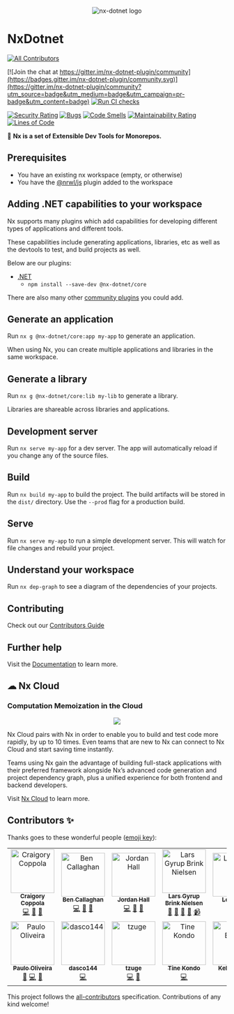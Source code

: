 <p style="text-align: center;">
  <image src="https://raw.githubusercontent.com/nx-dotnet/nx-dotnet/master/assets/color.svg" alt="nx-dotnet logo"/>
</p>

# NxDotnet

<!-- ALL-CONTRIBUTORS-BADGE:START - Do not remove or modify this section -->

[![All Contributors](https://img.shields.io/badge/all_contributors-11-orange.svg?style=flat-square)](#contributors-)

<!-- ALL-CONTRIBUTORS-BADGE:END -->

[![Join the chat at https://gitter.im/nx-dotnet-plugin/community](https://badges.gitter.im/nx-dotnet-plugin/community.svg)](https://gitter.im/nx-dotnet-plugin/community?utm_source=badge&utm_medium=badge&utm_campaign=pr-badge&utm_content=badge) [![Run CI checks](https://github.com/nx-dotnet/nx-dotnet/actions/workflows/main.yml/badge.svg?branch=master)](https://github.com/nx-dotnet/nx-dotnet/actions/workflows/main.yml)

[![Security Rating](https://sonarcloud.io/api/project_badges/measure?project=nx-dotnet_nx-dotnet&metric=security_rating)](https://sonarcloud.io/dashboard?id=nx-dotnet_nx-dotnet) [![Bugs](https://sonarcloud.io/api/project_badges/measure?project=nx-dotnet_nx-dotnet&metric=bugs)](https://sonarcloud.io/dashboard?id=nx-dotnet_nx-dotnet) [![Code Smells](https://sonarcloud.io/api/project_badges/measure?project=nx-dotnet_nx-dotnet&metric=code_smells)](https://sonarcloud.io/dashboard?id=nx-dotnet_nx-dotnet) [![Maintainability Rating](https://sonarcloud.io/api/project_badges/measure?project=nx-dotnet_nx-dotnet&metric=sqale_rating)](https://sonarcloud.io/dashboard?id=nx-dotnet_nx-dotnet) [![Lines of Code](https://sonarcloud.io/api/project_badges/measure?project=nx-dotnet_nx-dotnet&metric=ncloc)](https://sonarcloud.io/dashboard?id=nx-dotnet_nx-dotnet)

🔎 **Nx is a set of Extensible Dev Tools for Monorepos.**

## Prerequisites

- You have an existing nx workspace (empty, or otherwise)
- You have the [@nrwl/js](https://www.npmjs.com/package/@nrwl/js) plugin added to the workspace

## Adding .NET capabilities to your workspace

Nx supports many plugins which add capabilities for developing different types of applications and different tools.

These capabilities include generating applications, libraries, etc as well as the devtools to test, and build projects as well.

Below are our plugins:

- [.NET](https://docs.microsoft.com/en-us/dotnet/)
  - `npm install --save-dev @nx-dotnet/core`

There are also many other [community plugins](https://nx.dev/nx-community) you could add.

## Generate an application

Run `nx g @nx-dotnet/core:app my-app` to generate an application.

When using Nx, you can create multiple applications and libraries in the same workspace.

## Generate a library

Run `nx g @nx-dotnet/core:lib my-lib` to generate a library.

Libraries are shareable across libraries and applications.

## Development server

Run `nx serve my-app` for a dev server. The app will automatically reload if you change any of the source files.

<!--
## Code scaffolding

Run `nx g @nrwl/react:component my-component --project=my-app` to generate a new component.
-->

## Build

Run `nx build my-app` to build the project. The build artifacts will be stored in the `dist/` directory. Use the `--prod` flag for a production build.

## Serve

Run `nx serve my-app` to run a simple development server. This will watch for file changes and rebuild your project.

## Understand your workspace

Run `nx dep-graph` to see a diagram of the dependencies of your projects.

## Contributing

Check out our [Contributors Guide](CONTRIBUTING.md)

## Further help

Visit the [Documentation](https://nx-dotnet.com/docs) to learn more.

## ☁ Nx Cloud

### Computation Memoization in the Cloud

<p align="center"><img src="https://raw.githubusercontent.com/nrwl/nx/master/images/nx-cloud-card.png"></p>

Nx Cloud pairs with Nx in order to enable you to build and test code more rapidly, by up to 10 times. Even teams that are new to Nx can connect to Nx Cloud and start saving time instantly.

Teams using Nx gain the advantage of building full-stack applications with their preferred framework alongside Nx’s advanced code generation and project dependency graph, plus a unified experience for both frontend and backend developers.

Visit [Nx Cloud](https://nx.app/) to learn more.

## Contributors ✨

Thanks goes to these wonderful people ([emoji key](https://allcontributors.org/docs/en/emoji-key)):

<!-- ALL-CONTRIBUTORS-LIST:START - Do not remove or modify this section -->
<!-- prettier-ignore-start -->
<!-- markdownlint-disable -->
<table>
  <tbody>
    <tr>
      <td align="center"><a href="https://github.com/agentender"><img src="https://avatars.githubusercontent.com/u/6933928?v=4?s=100" width="100px;" alt="Craigory Coppola"/><br /><sub><b>Craigory Coppola</b></sub></a><br /><a href="https://github.com/nx-dotnet/nx-dotnet/commits?author=AgentEnder" title="Code">💻</a> <a href="#design-AgentEnder" title="Design">🎨</a> <a href="#ideas-AgentEnder" title="Ideas, Planning, & Feedback">🤔</a></td>
      <td align="center"><a href="https://github.com/bcallaghan-et"><img src="https://avatars.githubusercontent.com/u/44448874?v=4?s=100" width="100px;" alt="Ben Callaghan"/><br /><sub><b>Ben Callaghan</b></sub></a><br /><a href="https://github.com/nx-dotnet/nx-dotnet/commits?author=bcallaghan-et" title="Code">💻</a> <a href="#design-bcallaghan-et" title="Design">🎨</a> <a href="#userTesting-bcallaghan-et" title="User Testing">📓</a></td>
      <td align="center"><a href="https://github.com/jordan-hall"><img src="https://avatars.githubusercontent.com/u/2092344?v=4?s=100" width="100px;" alt="Jordan Hall"/><br /><sub><b>Jordan Hall</b></sub></a><br /><a href="https://github.com/nx-dotnet/nx-dotnet/commits?author=Jordan-Hall" title="Code">💻</a> <a href="#design-Jordan-Hall" title="Design">🎨</a> <a href="#ideas-Jordan-Hall" title="Ideas, Planning, & Feedback">🤔</a></td>
      <td align="center"><a href="https://dev.to/layzee"><img src="https://avatars.githubusercontent.com/u/6364586?v=4?s=100" width="100px;" alt="Lars Gyrup Brink Nielsen"/><br /><sub><b>Lars Gyrup Brink Nielsen</b></sub></a><br /><a href="https://github.com/nx-dotnet/nx-dotnet/commits?author=LayZeeDK" title="Documentation">📖</a> <a href="#userTesting-LayZeeDK" title="User Testing">📓</a> <a href="https://github.com/nx-dotnet/nx-dotnet/issues?q=author%3ALayZeeDK" title="Bug reports">🐛</a> <a href="#blog-LayZeeDK" title="Blogposts">📝</a> <a href="#video-LayZeeDK" title="Videos">📹</a></td>
      <td align="center"><a href="https://www.linkedin.com/in/leon-chi-495a93171/"><img src="https://avatars.githubusercontent.com/u/6677963?v=4?s=100" width="100px;" alt="Leon Chi"/><br /><sub><b>Leon Chi</b></sub></a><br /><a href="https://github.com/nx-dotnet/nx-dotnet/commits?author=jimsleon" title="Code">💻</a></td>
      <td align="center"><a href="http://www.rumr.co.uk"><img src="https://avatars.githubusercontent.com/u/1983638?v=4?s=100" width="100px;" alt="Tom Davis"/><br /><sub><b>Tom Davis</b></sub></a><br /><a href="https://github.com/nx-dotnet/nx-dotnet/commits?author=photomoose" title="Code">💻</a></td>
      <td align="center"><a href="https://github.com/pemsbr"><img src="https://avatars.githubusercontent.com/u/4513618?v=4?s=100" width="100px;" alt="Pedro Rodrigues"/><br /><sub><b>Pedro Rodrigues</b></sub></a><br /><a href="https://github.com/nx-dotnet/nx-dotnet/commits?author=pemsbr" title="Code">💻</a></td>
    </tr>
    <tr>
      <td align="center"><a href="https://github.com/asinino"><img src="https://avatars.githubusercontent.com/u/32019405?v=4?s=100" width="100px;" alt="Paulo Oliveira"/><br /><sub><b>Paulo Oliveira</b></sub></a><br /><a href="https://github.com/nx-dotnet/nx-dotnet/commits?author=asinino" title="Documentation">📖</a> <a href="https://github.com/nx-dotnet/nx-dotnet/commits?author=asinino" title="Code">💻</a> <a href="https://github.com/nx-dotnet/nx-dotnet/issues?q=author%3Aasinino" title="Bug reports">🐛</a></td>
      <td align="center"><a href="https://github.com/dasco144"><img src="https://avatars.githubusercontent.com/u/10575019?v=4?s=100" width="100px;" alt="dasco144"/><br /><sub><b>dasco144</b></sub></a><br /><a href="https://github.com/nx-dotnet/nx-dotnet/commits?author=dasco144" title="Code">💻</a></td>
      <td align="center"><a href="https://github.com/tzuge"><img src="https://avatars.githubusercontent.com/u/47162374?v=4?s=100" width="100px;" alt="tzuge"/><br /><sub><b>tzuge</b></sub></a><br /><a href="https://github.com/nx-dotnet/nx-dotnet/commits?author=tzuge" title="Code">💻</a> <a href="#design-tzuge" title="Design">🎨</a></td>
      <td align="center"><a href="https://www.tinesoft.com"><img src="https://avatars.githubusercontent.com/u/4053092?v=4?s=100" width="100px;" alt="Tine Kondo"/><br /><sub><b>Tine Kondo</b></sub></a><br /><a href="https://github.com/nx-dotnet/nx-dotnet/commits?author=tinesoft" title="Code">💻</a></td>
      <td align="center"><a href="https://github.com/kellyrbourg"><img src="https://avatars.githubusercontent.com/u/75750051?v=4?s=100" width="100px;" alt="Kelly Bourg"/><br /><sub><b>Kelly Bourg</b></sub></a><br /><a href="https://github.com/nx-dotnet/nx-dotnet/commits?author=kellyrbourg" title="Code">💻</a></td>
    </tr>
  </tbody>
</table>

<!-- markdownlint-restore -->
<!-- prettier-ignore-end -->

<!-- ALL-CONTRIBUTORS-LIST:END -->

This project follows the [all-contributors](https://github.com/all-contributors/all-contributors) specification. Contributions of any kind welcome!
